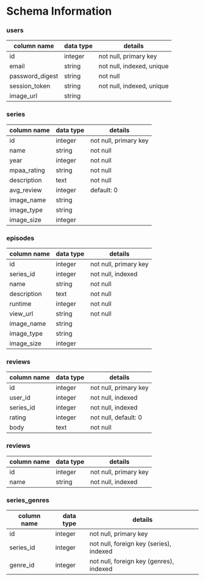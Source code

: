 # Schema Information

### users
column name | data type | details
------------ | ------------- | -------------
id | integer | not null, primary key
email | string | not null, indexed, unique
password_digest | string | not null
session_token | string | not null, indexed, unique
image_url | string |


### series
column name | data type | details
------------ | ------------- | -------------
id | integer | not null, primary key
name | string | not null
year | integer | not null
mpaa_rating | string | not null
description | text | not null
avg_review | integer | default: 0
image_name | string |
image_type | string |
image_size | integer |


### episodes
column name | data type | details
------------ | ------------- | -------------
id | integer | not null, primary key
series_id | integer | not null, indexed
name | string | not null
description | text | not null
runtime | integer | not null
view_url | string | not null
image_name | string |
image_type | string |
image_size | integer |


### reviews
column name | data type | details
------------ | ------------- | -------------
id | integer | not null, primary key
user_id | integer | not null, indexed
series_id | integer | not null, indexed
rating | integer | not null, default: 0
body | text | not null

### reviews
column name | data type | details
------------ | ------------- | -------------
id | integer | not null, primary key
name | string | not null, indexed

### series_genres
column name | data type | details
------------ | ------------- | -------------
id | integer | not null, primary key
series_id | integer | not null, foreign key (series), indexed
genre_id | integer | not null, foreign key (genres), indexed
